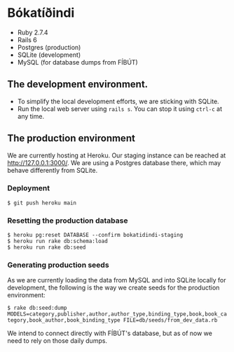# Bókatíðindi

- Ruby 2.7.4
- Rails 6
- Postgres (production)
- SQLite (development)
- MySQL (for database dumps from FÍBÚT)

## The development environment.

- To simplify the local development efforts, we are sticking with SQLite.
- Run the local web server using `rails s`. You can stop it using `ctrl-c` at any time.

## The production environment

We are currently hosting at Heroku. Our staging instance can be reached at
http://127.0.0.1:3000/. We are using a Postgres database there, which may behave
differently from SQLite.

### Deployment

`$ git push heroku main`

### Resetting the production database

```
$ heroku pg:reset DATABASE --confirm bokatidindi-staging
$ heroku run rake db:schema:load
$ heroku run rake db:seed
```

### Generating production seeds

As we are currently loading the data from MySQL and into SQLite locally for
development, the following is the way we create seeds for the production
environment:

`$ rake db:seed:dump MODELS=category,publisher,author,author_type,binding_type,book,book_category,book_author,book_binding_type FILE=db/seeds/from_dev_data.rb`

We intend to connect directly with FÍBÚT's database, but as of now we need to
rely on those daily dumps.
